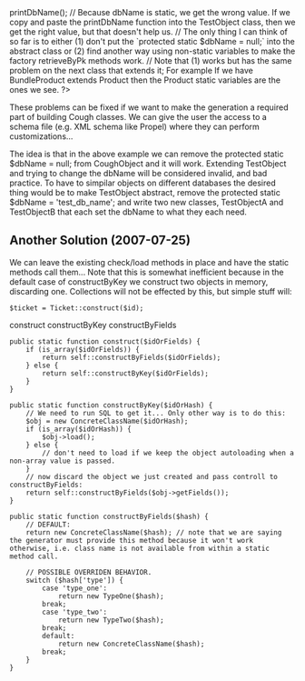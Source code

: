 <?php

abstract class CoughObject {
	protected static $dbName = null;
	
	public function printDbName() {
		echo 'Database Name: ' . self::$dbName . "\n";
	}
}

class TestObject extends CoughObject {
	protected static $dbName = 'test_db_name';
	
}

$testObj = new TestObject();
$testObj->printDbName();
// Because dbName is static, we get the wrong value. If we copy and paste the printDbName function into the TestObject class, then we get the right value, but that doesn't help us.

// The only thing I can think of so far is to either (1) don't put the `protected static $dbName = null;` into the abstract class or (2) find another way using non-static variables to make the factory retrieveByPk methods work.
// Note that (1) works but has the same problem on the next class that extends it; For example If we have BundleProduct extends Product then the Product static variables are the ones we see.

?>

These problems can be fixed if we want to make the generation a required part of building Cough classes. We can give the user the access to a schema file (e.g. XML schema like Propel) where they can perform customizations...

The idea is that in the above example  we can remove the protected static $dbName = null; from CoughObject and it will work. Extending TestObject and trying to change the dbName will be considered invalid, and bad practice. To have to simpilar objects on different databases the desired thing would be to make TestObject abstract, remove the protected static $dbName = 'test_db_name'; and write two new classes, TestObjectA and TestObjectB that each set the dbName to what they each need.





Another Solution (2007-07-25)
-----------------------------

We can leave the existing check/load methods in place and have the static methods call them... Note that this is somewhat inefficient because in the default case of constructByKey we construct two objects in memory, discarding one. Collections will not be effected by this, but simple stuff will:

	$ticket = Ticket::construct($id);

construct
constructByKey
constructByFields

	public static function construct($idOrFields) {
		if (is_array($idOrFields)) {
			return self::constructByFields($idOrFields);
		} else {
			return self::constructByKey($idOrFields);
		}
	}
	
	public static function constructByKey($idOrHash) {
		// We need to run SQL to get it... Only other way is to do this:
		$obj = new ConcreteClassName($idOrHash);
		if (is_array($idOrHash)) {
			$obj->load();
		} else {
			// don't need to load if we keep the object autoloading when a non-array value is passed.
		}
		// now discard the object we just created and pass controll to constructByFields:
		return self::constructByFields($obj->getFields());
	}
	
	public static function constructByFields($hash) {
		// DEFAULT:
		return new ConcreteClassName($hash); // note that we are saying the generator must provide this method because it won't work otherwise, i.e. class name is not available from within a static method call.
		
		// POSSIBLE OVERRIDEN BEHAVIOR.
		switch ($hash['type']) {
			case 'type_one':
				return new TypeOne($hash);
			break;
			case 'type_two':
				return new TypeTwo($hash);
			break;
			default:
				return new ConcreteClassName($hash);
			break;
		}
	}
	
	
